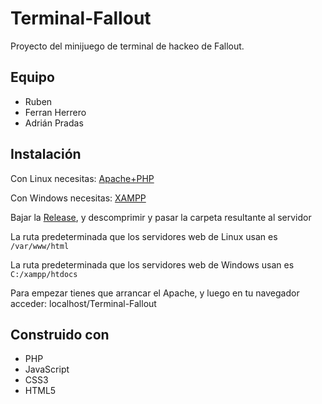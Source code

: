 # Terminal-Fallout
Proyecto del minijuego de terminal de hackeo de Fallout.

## Equipo
- Ruben
- Ferran Herrero
- Adrián Pradas

## Instalación
Con Linux necesitas: [Apache+PHP](https://www.digitalocean.com/community/tutorials/como-instalar-linux-apache-mysql-php-lamp-en-ubuntu-14-04-es)

Con Windows necesitas: [XAMPP](http://www.mclibre.org/consultar/php/otros/xampp-instalacion-windows.html)

Bajar la [Release](https://github.com/RubenHCCH/Terminal-Fallout/releases), y descomprimir y pasar la carpeta resultante al servidor

La ruta predeterminada que los servidores web de Linux usan es `/var/www/html` 

La ruta predeterminada que los servidores web de Windows usan es `C:/xampp/htdocs`

Para empezar tienes que arrancar el Apache, y luego en tu navegador acceder: localhost/Terminal-Fallout

## Construido con
- PHP
- JavaScript
- CSS3
- HTML5
